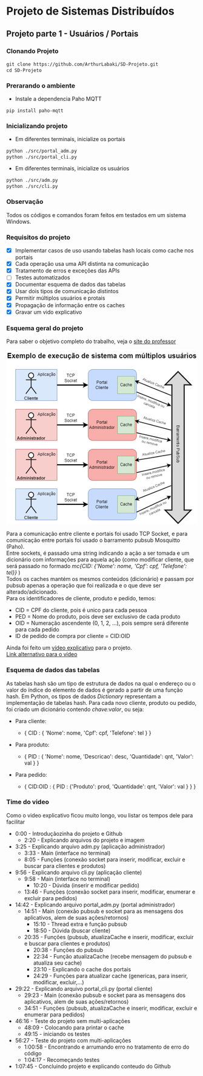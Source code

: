 # Projeto de Sistemas Distribuídos

## Projeto parte 1 - Usuários / Portais

### Clonando Projeto
```
git clone https://github.com/ArthurLabaki/SD-Projeto.git
cd SD-Projeto
```

### Prerarando o ambiente

- Instale a dependencia Paho MQTT
```
pip install paho-mqtt
```

### Inicializando projeto

- Em diferentes terminais, inicialize os portais
```
python ./src/portal_adm.py
python ./src/portal_cli.py
```

- Em diferentes terminais, inicialize os usuários
```
python ./src/adm.py
python ./src/cli.py
```

### Observação

Todos os códigos e comandos foram feitos em testados em um sistema Windows.

### Requisitos do projeto

- [x] Implementar casos de uso usando tabelas hash locais como cache nos portais
- [x] Cada operação usa uma API distinta na comunicação
- [x] Tratamento de erros e exceções das APIs
- [ ] Testes automatizados
- [x] Documentar esquema de dados das tabelas
- [x] Usar dois tipos de comunicação distintos
- [x] Permitir múltiplos usuários e protais
- [x] Propagação de informação entre os caches
- [x] Gravar um vido explicativo

### Esquema geral do projeto

Para saber o objetivo completo do trabalho, veja o [site do professor](https://paulo-coelho.github.io/ds_notes/projeto/)

<p align="center">
	<img src="SD/Projeto 1/img/Trab1_doc.drawio.png" />
</p>

Para a comunicação entre cliente e portais foi usado TCP Socket, e para comunicação entre portais foi usado o barramento pubsub Mosquitto (Paho).  
Entre sockets, é passado uma string indicando a ação a ser tomada e um dicionário com informações para aquela ação (como modificar cliente, que será passado no formado *mc{CID: {'Nome': nome, 'Cpf': cpf, 'Telefone': tel}}* )  
Todos os caches mantém os mesmos conteúdos (dicionário) e passam por pubsub apenas a operação que foi realizada e o que deve ser alterado/adicionado.  
Para os identificadores de cliente, produto e pedido, temos:
- CID = CPF do cliente, pois é unico para cada pessoa
- PED = Nome do produto, pois deve ser exclusivo de cada produto
- OID = Numeração ascendente (0, 1, 2, ...), pois sempre será diferente para cada pedido
- ID de pedido de compra por cliente = CID:OID

Ainda foi feito um [vídeo explicativo](https://drive.google.com/file/d/1doILlnKCAtb5jwGnF1xkkqpKJZK54D3u/view?usp=sharing) para o projeto.  
[Link alternativo para o vídeo](https://1drv.ms/v/s!ArDD-7W4hoHRxUuGZIShC-Ka3AM8?e=MxcY2e)

### Esquema de dados das tabelas

As tabelas hash são um tipo de estrutura de dados na qual o endereço ou o valor do índice do elemento de dados é gerado a partir de uma função hash. Em Python, os tipos de dados *Dictionary* representam a implementação de tabelas hash. Para cada novo cliente, produto ou pedido, foi criado um dicionário contendo *chave:valor*, ou seja:
- Para cliente:
    - { CID : { 'Nome': nome, 'Cpf': cpf, 'Telefone': tel } }

- Para produto:
    - { PID : { 'Nome': nome, 'Descricao': desc, 'Quantidade': qnt, 'Valor': val } }

- Para pedido:	
    - { CID:OID : { PID : {'Produto': prod, 'Quantidade': qnt, 'Valor': val } } }

### Time do video

Como o video explicativo ficou muito longo, vou listar os tempos dele para facilitar
- 0:00 - Introduçãozinha do projeto e Github
    - 2:20 - Explicando arquivos do projeto e imagem
- 3:25 - Explicando arquivo adm.py (aplicação administrador)
    - 3:33 - Main (interface no terminal)
    - 8:05 - Funções (conexão socket para inserir, modificar, excluir e buscar para clientes e produtos)
- 9:56 - Explicando arquivo cli.py (aplicação cliente)
    - 9:58 - Main (interface no terminal)
       - 10:20 - Dúvida (inserir e modificar pedido)
    - 13:46 - Funções (conexão socket para inserir, modificar, enumerar e excluir para pedidos)
- 14:42 - Explicando arquivo portal_adm.py (portal administrador)
    - 14:51 - Main (conexão pubsub e socket para as mensagens dos aplicativos, alem de suas ações/retornos)
        - 15:10 - Thread extra e função pubsub
        - 18:50 - Dúvida (buscar cliente)
    - 20:35 - Funções (pubsub, atualizaCache e inserir, modificar, excluir e buscar para clientes e produtos)
        - 20:38 - Funções do pubsub
        - 22:34 - Função atualizaCache (recebe mensagem do pubsub e atualiza seu cache)
        - 23:10 - Explicando o cache dos portais
        - 24:29 - Funções para atualizar cache (genericas, para inserir, modificar, excluir,...)
- 29:22 - Explicando arquivo portal_cli.py (portal cliente)
    - 29:23 - Main (conexão pubsub e socket para as mensagens dos aplicativos, alem de suas ações/retornos)
    - 34:51 - Funções (pubsub, atualizaCache e inserir, modificar, excluir e enumerar para pedidos)
- 46:16 - Teste do projeto sem multi-aplicações
    - 48:09 - Colocando para printar o cache
    - 49:15 - iniciando os testes
- 56:27 - Teste do projeto com multi-aplicações
    - 1:00:58 - Encontrando e arrumando erro no tratamento de erro do código 
    - 1:04:17 - Recomeçando testes 
- 1:07:45 - Concluindo projeto e explicando conteudo do Github
